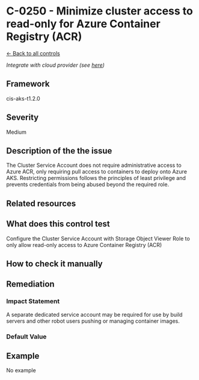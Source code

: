 # C-0250 - Minimize cluster access to read-only for Azure Container Registry (ACR)

[← Back to all controls](index.md)


_Integrate with cloud provider (see [here](../../integrations/kubescape-integration-with-cloud-providers))_

## Framework

cis-aks-t1.2.0

## Severity

Medium

## Description of the the issue

The Cluster Service Account does not require administrative access to Azure ACR, only requiring pull access to containers to deploy onto Azure AKS. Restricting permissions follows the principles of least privilege and prevents credentials from being abused beyond the required role.

## Related resources

## What does this control test

Configure the Cluster Service Account with Storage Object Viewer Role to only allow read-only access to Azure Container Registry (ACR)

## How to check it manually

## Remediation

### Impact Statement

A separate dedicated service account may be required for use by build servers and other robot users pushing or managing container images.

### Default Value

## Example

No example
